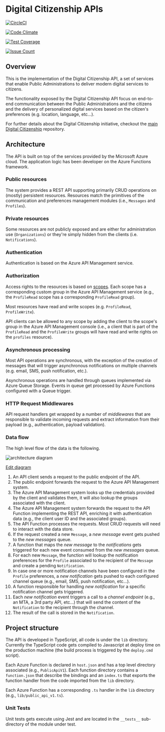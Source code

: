 # Digital Citizenship APIs

[![CircleCI](https://circleci.com/gh/teamdigitale/digital-citizenship-functions/tree/master.svg?style=svg)](https://circleci.com/gh/teamdigitale/digital-citizenship-functions/tree/master)

[![Code Climate](https://codeclimate.com/github/teamdigitale/digital-citizenship-functions/badges/gpa.svg)](https://codeclimate.com/github/teamdigitale/digital-citizenship-functions)

[![Test Coverage](https://codeclimate.com/github/teamdigitale/digital-citizenship-functions/badges/coverage.svg)](https://codeclimate.com/github/teamdigitale/digital-citizenship-functions/coverage)

[![Issue Count](https://codeclimate.com/github/teamdigitale/digital-citizenship-functions/badges/issue_count.svg)](https://codeclimate.com/github/teamdigitale/digital-citizenship-functions)

## Overview

This is the implementation of the Digital Citizenship API, a set of services that enable Public Administrations to deliver modern digital services to citizens. 

The functionality exposed by the Digital Citizenship API focus on end-to-end communication between the Public Administrations and the citizens and the delivery of personalized digital services based on the citizen's preferences (e.g. location, language, etc...).

For further details about the Digital Citizenship initiative, checkout the [main Digital Citizenship](https://github.com/teamdigitale/cittadinanza-digitale) repository.

## Architecture

The API is built on top of the services provided by the Microsoft Azure cloud. The application logic has been developer on the Azure Functions framework.

### Public resources

The system provides a REST API supporting primarily CRUD operations on (mostly) persistent resources. Resources match the primitives of the communication and preferences management modules (i.e., `Messages` and `Profiles`).

### Private resources

Some resources are not publicly exposed and are either for administration use (`Organizations`) or they're simply hidden from the clients (i.e. `Notifications`).

### Authentication

Authentication is based on the Azure API Management service.

### Authorization

Access rights to the resources is based on [scopes](https://zalando.github.io/restful-api-guidelines/index.html#105). Each scope has a corresponding custom group in the Azure API Management service (e.g., the `ProfileRead` scope has a corresponding `ProfileRead` group). 

Most resources have read and write scopes (e.g. `ProfileRead`, `ProfileWrite`). 

API clients can be allowed to any scope by adding the client to the scope's group in the Azure API Management console (i.e., a client that is part of the `ProfileRead` and the `ProfileWrite` groups will have read and write rights on the `profiles` resource).

### Asynchronous processing

Most API operations are synchronous, with the exception of the creation of messages that will trigger asynchronous notifications on multiple channels (e.g. email, SMS, push notification, etc.).

Asynchronous operations are handled through queues implemented via Azure Queue Storage. Events in queue get processed by Azure Functions configured with a Queue trigger.

### HTTP Request Middlewares

API request handlers get wrapped by a number of _middlewares_ that are responsible to validate incoming requests and extract information from their payload (e.g., authentication, payload validation). 

### Data flow

The high level flow of the data is the following.

![architecture diagram](docs/digital-citizenship-api.png)

[Edit diagram](https://www.draw.io/#G0By3amPPe9r4udnZUN01uLXRrTWs)

  1. An API client sends a request to the public endpoint of the API.
  2. The public endpoint forwards the request to the Azure API Management system.
  3. The Azure API Management system looks up the credentials provided by the client and validates them, it will also lookup the groups associated with the client.
  4. The Azure API Management system forwards the request to the API Function implementing the REST API, enriching it with authentication data (e.g., the client user ID and the associated groups).
  5. The API Function processes the requests. Most CRUD requests will need to interact with the data store.
  6. If the request created a new `Message`, a _new message_ event gets pushed to the _new messages_ queue. 
  7. A function that maps the _new message_ to the _notifications_ gets triggered for each new event consumed from the _new messages_ queue.
  8. For each new `Message`, the function will lookup the notification preferences for the `Profile` associated to the recipient of the `Message` and create a pending `Notification`.
  9. In case one or more notification channels have been configured in the `Profile` preferences, a _new notification_ gets pushed to each configured channel queue (e.g., email, SMS, push notification, etc...).
  10. A function responsible for handling _new notification_ for a specific notification channel gets triggered.
  11. Each _new notification_ event triggers a call to a _channel endpoint_ (e.g., an MTA, a 3rd party API, etc...) that will send the content of the `Notification` to the recipient through the channel.
  12. The result of the call is stored in the `Notification`.

## Project structure

The API is developed in TypeScript, all code is under the `lib` directory. Currently the TypeScript code gets compiled to Javascript at deploy time on the production machine (the build process is triggered by the `deploy.cmd` script).  

Each Azure Function is declared in `host.json` and has a top level directory associated (e.g., `PublicApiV1`). Each function directory contains a `function.json` that describe the bindings and an `index.ts` that exports the function handler from the code imported from the `lib` directory.

Each Azure Function has a corresponding `.ts` handler in the `lib` directory (e.g., `lib/public_api_v1.ts`).

### Unit Tests

Unit tests gets execute using Jest and are located in the `__tests__` sub-directory of the module under test.